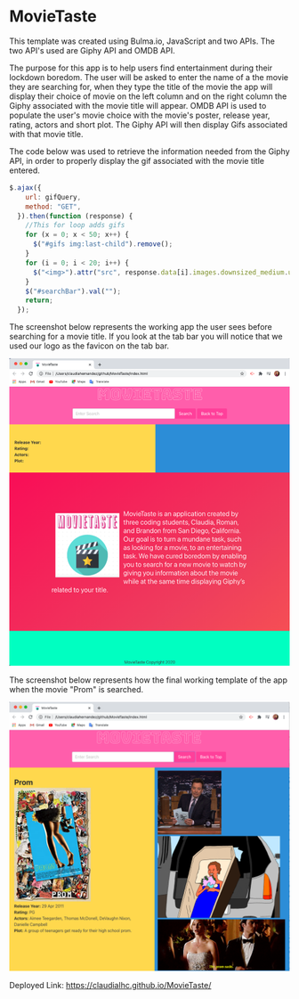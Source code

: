 # MovieTaste
This template was created using Bulma.io, JavaScript and two APIs. 
The two API's used are Giphy API and OMDB API. 

The purpose for this app is to help users find entertainment during their lockdown boredom. The user will be asked to enter the name of a the movie they are searching for, when they type the title of the movie the app will display their choice of movie on the left column and on the right column the Giphy associated with the movie title will appear. OMDB API is used to populate the user's movie choice with the movie's poster, release year, rating, actors and short plot. The Giphy API will then display Gifs associated with that movie title. 

The code below was used to retrieve the information needed from the Giphy API, in order to properly display the gif associated with the movie title entered.

```js
$.ajax({
    url: gifQuery,
    method: "GET",
  }).then(function (response) {
    //This for loop adds gifs
    for (x = 0; x < 50; x++) {
      $("#gifs img:last-child").remove();
    }
    for (i = 0; i < 20; i++) {
      $("<img>").attr("src", response.data[i].images.downsized_medium.url).appendTo("#gifs");
    }
    $("#searchBar").val("");
    return;
  });
```

The screenshot below represents the working app the user sees before searching for a movie title. If you look at the tab bar you will notice that we used our logo as the favicon on the tab bar.

![Screenshot](./assets/normal.png)

The screenshot below represents how the final working template of the app when the movie "Prom" is searched.

![Screenshot2](./assets/working.png)

Deployed Link: https://claudialhc.github.io/MovieTaste/
